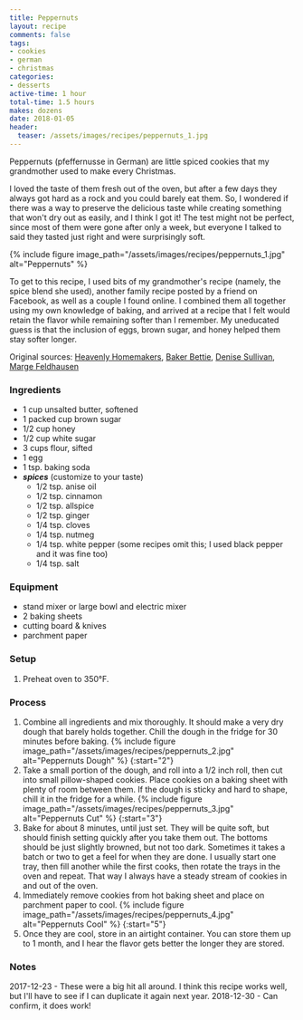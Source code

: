 ```yaml
---
title: Peppernuts
layout: recipe
comments: false
tags:
- cookies
- german
- christmas
categories:
- desserts
active-time: 1 hour
total-time: 1.5 hours
makes: dozens
date: 2018-01-05
header:
  teaser: /assets/images/recipes/peppernuts_1.jpg
---
```

Peppernuts (pfeffernusse in German) are little spiced cookies that my grandmother used to make every Christmas.

<!--more-->

I loved the taste of them fresh out of the oven, but after a few days they always got hard as a rock and you could barely eat them. So, I wondered if there was a way to preserve the delicious taste while creating something that won't dry out as easily, and I think I got it! The test might not be perfect, since most of them were gone after only a week, but everyone I talked to said they tasted just right and were surprisingly soft.

{% include figure image_path="/assets/images/recipes/peppernuts_1.jpg" alt="Peppernuts" %}


To get to this recipe, I used bits of my grandmother's recipe (namely, the spice blend she used), another family recipe posted by a friend on Facebook, as well as a couple I found online. I combined them all together using my own knowledge of baking, and arrived at a recipe that I felt would retain the flavor while remaining softer than I remember. My uneducated guess is that the inclusion of eggs, brown sugar, and honey helped them stay softer longer.

Original sources: [Heavenly Homemakers](http://heavenlyhomemakers.com/homemade-peppernuts-the-best-little-cookies-in-the-world), [Baker Bettie](https://bakerbettie.com/holiday-party-made-easy-part-1-pepper-nuts/), [Denise Sullivan](https://www.facebook.com/denise.s.sullivan), [Marge Feldhausen](http://www.lib.k-state.edu/depts/sc_rev/findaids/pc2008-02.php)

### Ingredients
+ 1 cup unsalted butter, softened
+ 1 packed cup brown sugar
+ 1/2 cup honey
+ 1/2 cup white sugar
+ 3 cups flour, sifted
+ 1 egg
+ 1 tsp. baking soda
+ ***spices*** (customize to your taste)
  + 1/2 tsp. anise oil
  + 1/2 tsp. cinnamon
  + 1/2 tsp. allspice
  + 1/2 tsp. ginger
  + 1/4 tsp. cloves
  + 1/4 tsp. nutmeg
  + 1/4 tsp. white pepper (some recipes omit this; I used black pepper and it was fine too)
  + 1/4 tsp. salt

### Equipment
+ stand mixer or large bowl and electric mixer
+ 2 baking sheets
+ cutting board & knives
+ parchment paper

### Setup
1. Preheat oven to 350&deg;F.

### Process
1. Combine all ingredients and mix thoroughly. It should make a very dry dough that barely holds together. Chill the dough in the fridge for 30 minutes before baking.
{% include figure image_path="/assets/images/recipes/peppernuts_2.jpg" alt="Peppernuts Dough" %}
{:start="2"}
2. Take a small portion of the dough, and roll into a 1/2 inch roll, then cut into small pillow-shaped cookies. Place cookies on a baking sheet with plenty of room between them. If the dough is sticky and hard to shape, chill it in the fridge for a while.
{% include figure image_path="/assets/images/recipes/peppernuts_3.jpg" alt="Peppernuts Cut" %}
{:start="3"}
3. Bake for about 8 minutes, until just set. They will be quite soft, but should finish setting quickly after you take them out. The bottoms should be just slightly browned, but not too dark. Sometimes it takes a batch or two to get a feel for when they are done. I usually start one tray, then fill another while the first cooks, then rotate the trays in the oven and repeat. That way I always have a steady stream of cookies in and out of the oven.
4. Immediately remove cookies from hot baking sheet and place on parchment paper to cool.
{% include figure image_path="/assets/images/recipes/peppernuts_4.jpg" alt="Peppernuts Cool" %}
{:start="5"}
5. Once they are cool, store in an airtight container. You can store them up to 1 month, and I hear the flavor gets better the longer they are stored.

### Notes
2017-12-23 - These were a big hit all around. I think this recipe works well, but I'll have to see if I can duplicate it again next year.
2018-12-30 - Can confirm, it does work!
